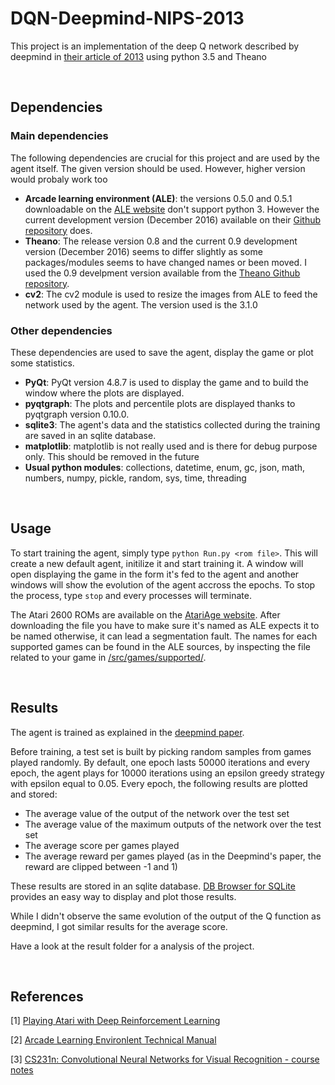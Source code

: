 # DQN-Deepmind-NIPS-2013
This project is an implementation of the deep Q network described by deepmind in [their article of 2013][DM_PAPER] using python 3.5 and Theano


&nbsp;
## Dependencies

### Main dependencies
The following dependencies are crucial for this project and are used by the agent itself. The given version should be used. However, higher version would probaly work too
* __Arcade learning environment (ALE)__: the versions 0.5.0 and 0.5.1 downloadable on the [ALE website][ALE_WEB] don't support python 3. However the current development version (December 2016) available on their [Github repository][ALE_GIT] does.
* __Theano__: The release version 0.8 and the current 0.9 development version (December 2016) seems to differ slightly as some packages/modules seems to have changed names or been moved. I used the 0.9 develpment version available from the [Theano Github repository][THEANO_GIT].
* __cv2__: The cv2 module is used to resize the images from ALE to feed the network used by the agent. The version used is the 3.1.0

### Other dependencies
These dependencies are used to save the agent, display the game or plot some statistics.
* __PyQt__: PyQt version 4.8.7 is used to display the game and to build the window where the plots are displayed.
* __pyqtgraph__: The plots and percentile plots are displayed thanks to pyqtgraph version 0.10.0.
* __sqlite3__: The agent's data and the statistics collected during the training are saved in an sqlite database.
* __matplotlib__: matplotlib is not really used and is there for debug purpose only. This should be removed in the future
* __Usual python modules__: collections, datetime, enum, gc, json, math, numbers, numpy, pickle, random, sys, time, threading


&nbsp;
## Usage

To start training the agent, simply type `python Run.py <rom file>`.
This will create a new default agent, initilize it and start training it. A window will open displaying the game in the form it's fed to the agent and another windows will show the evolution of the agent accross the epochs.
To stop the process, type `stop` and every processes will terminate.

The Atari 2600 ROMs are available on the [AtariAge website][ATARI]. After downloading the file you have to make sure it's named as ALE expects it to be named otherwise, it can lead a segmentation fault. The names for each supported games can be found in the ALE sources, by inspecting the file related to your game in [/src/games/supported/][ALE_SRC].


&nbsp;
## Results

The agent is trained as explained in the [deepmind paper][DM_PAPER].

Before training, a test set is built by picking random samples from games played randomly. By default, one epoch lasts 50000 iterations and every epoch, the agent plays for 10000 iterations using an epsilon greedy strategy with epsilon equal to 0.05. Every epoch, the following results are plotted and stored:
* The average value of the output of the network over the test set
* The average value of the maximum outputs of the network over the test set
* The average score per games played
* The average reward per games played (as in the Deepmind's paper, the reward are clipped between -1 and 1)

These results are stored in an sqlite database. [DB Browser for SQLite][DB_BROWSER] provides an easy way to display and plot those results.

While I didn't observe the same evolution of the output of the Q function as deepmind, I got similar results for the average score.

Have a look at the result folder for a analysis of the project.


&nbsp;
## References

[1] [Playing Atari with Deep Reinforcement Learning][DM_PAPER]

[2] [Arcade Learning Environlent Technical Manual][ALE_MAN]

[3] [CS231n: Convolutional Neural Networks for Visual Recognition - course notes][CS231n]

[CS231n]: http://cs231n.github.io/
[DB_BROWSER]: https://github.com/sqlitebrowser/sqlitebrowser
[DM_PAPER]: https://arxiv.org/abs/1312.5602
[ALE_WEB]: http://www.arcadelearningenvironment.org/downloads/
[ALE_GIT]: https://github.com/mgbellemare/Arcade-Learning-Environment
[ALE_SRC]: https://github.com/mgbellemare/Arcade-Learning-Environment/tree/master/src/games/supported
[ALE_MAN]: https://github.com/mgbellemare/Arcade-Learning-Environment/blob/master/doc/manual/manual.pdf
[THEANO_GIT]: https://github.com/Theano/Theano
[ATARI]: http://www.atariage.com/system_items.html?SystemID=2600&ItemTypeID=ROM
